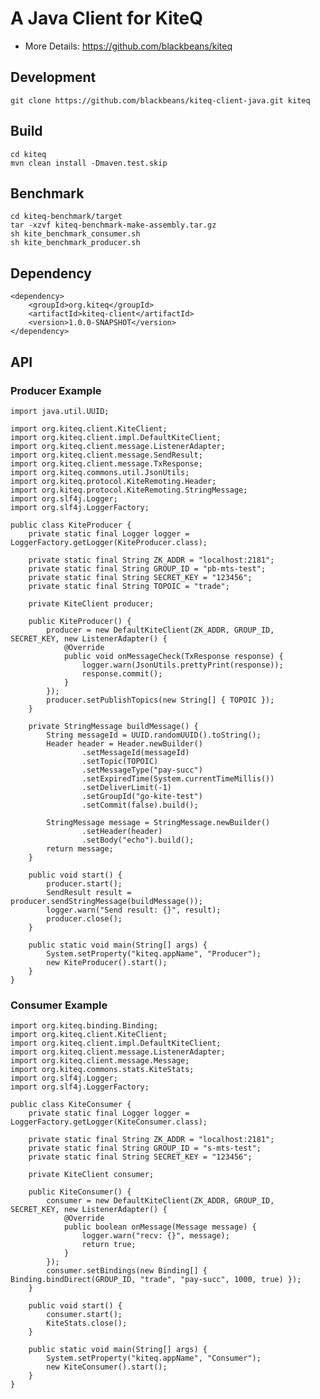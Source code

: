 # A Java Client for KiteQ
* More Details: https://github.com/blackbeans/kiteq

## Development

    git clone https://github.com/blackbeans/kiteq-client-java.git kiteq
    
## Build

    cd kiteq
    mvn clean install -Dmaven.test.skip
    
## Benchmark

    cd kiteq-benchmark/target
    tar -xzvf kiteq-benchmark-make-assembly.tar.gz
    sh kite_benchmark_consumer.sh
    sh kite_benchmark_producer.sh
    
## Dependency

    <dependency>
        <groupId>org.kiteq</groupId>
        <artifactId>kiteq-client</artifactId>
        <version>1.0.0-SNAPSHOT</version>
    </dependency>

## API

### Producer Example

    import java.util.UUID;
    
    import org.kiteq.client.KiteClient;
    import org.kiteq.client.impl.DefaultKiteClient;
    import org.kiteq.client.message.ListenerAdapter;
    import org.kiteq.client.message.SendResult;
    import org.kiteq.client.message.TxResponse;
    import org.kiteq.commons.util.JsonUtils;
    import org.kiteq.protocol.KiteRemoting.Header;
    import org.kiteq.protocol.KiteRemoting.StringMessage;
    import org.slf4j.Logger;
    import org.slf4j.LoggerFactory;
    
    public class KiteProducer {
        private static final Logger logger = LoggerFactory.getLogger(KiteProducer.class);
        
        private static final String ZK_ADDR = "localhost:2181";
        private static final String GROUP_ID = "pb-mts-test";
        private static final String SECRET_KEY = "123456";
        private static final String TOPOIC = "trade";
        
        private KiteClient producer;
        
        public KiteProducer() {
            producer = new DefaultKiteClient(ZK_ADDR, GROUP_ID, SECRET_KEY, new ListenerAdapter() {
                @Override
                public void onMessageCheck(TxResponse response) {
                    logger.warn(JsonUtils.prettyPrint(response));
                    response.commit();
                }
            });
            producer.setPublishTopics(new String[] { TOPOIC });
        }
        
        private StringMessage buildMessage() {
            String messageId = UUID.randomUUID().toString();
            Header header = Header.newBuilder()
                    .setMessageId(messageId)
                    .setTopic(TOPOIC)
                    .setMessageType("pay-succ")
                    .setExpiredTime(System.currentTimeMillis())
                    .setDeliverLimit(-1)
                    .setGroupId("go-kite-test")
                    .setCommit(false).build();
            
            StringMessage message = StringMessage.newBuilder()
                    .setHeader(header)
                    .setBody("echo").build();
            return message;
        }
        
        public void start() {
            producer.start();
            SendResult result = producer.sendStringMessage(buildMessage());
            logger.warn("Send result: {}", result);
            producer.close();
        }
        
        public static void main(String[] args) {
            System.setProperty("kiteq.appName", "Producer");
            new KiteProducer().start();
        }
    }

### Consumer Example

    import org.kiteq.binding.Binding;
    import org.kiteq.client.KiteClient;
    import org.kiteq.client.impl.DefaultKiteClient;
    import org.kiteq.client.message.ListenerAdapter;
    import org.kiteq.client.message.Message;
    import org.kiteq.commons.stats.KiteStats;
    import org.slf4j.Logger;
    import org.slf4j.LoggerFactory;
    
    public class KiteConsumer {
        private static final Logger logger = LoggerFactory.getLogger(KiteConsumer.class);
        
        private static final String ZK_ADDR = "localhost:2181";
        private static final String GROUP_ID = "s-mts-test";
        private static final String SECRET_KEY = "123456";
        
        private KiteClient consumer;
        
        public KiteConsumer() {
            consumer = new DefaultKiteClient(ZK_ADDR, GROUP_ID, SECRET_KEY, new ListenerAdapter() {
                @Override
                public boolean onMessage(Message message) {
                    logger.warn("recv: {}", message);
                    return true;
                }
            });
            consumer.setBindings(new Binding[] { Binding.bindDirect(GROUP_ID, "trade", "pay-succ", 1000, true) });
        }
        
        public void start() {
            consumer.start();
            KiteStats.close();
        }
        
        public static void main(String[] args) {
            System.setProperty("kiteq.appName", "Consumer");
            new KiteConsumer().start();
        }
    }
